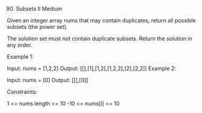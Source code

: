 90. Subsets II
Medium

Given an integer array nums that may contain duplicates, return all possible subsets (the power set).

The solution set must not contain duplicate subsets. Return the solution in any order.



Example 1:

Input: nums = [1,2,2]
Output: [[],[1],[1,2],[1,2,2],[2],[2,2]]
Example 2:

Input: nums = [0]
Output: [[],[0]]


Constraints:

1 <= nums.length <= 10
-10 <= nums[i] <= 10
